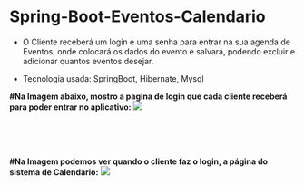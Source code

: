 # Spring-Boot-Eventos-Calendario

- O Cliente receberá um login e uma senha para entrar na sua agenda de Eventos, onde colocará os dados do evento e salvará, podendo excluir e adicionar quantos eventos desejar.

- Tecnologia usada: SpringBoot, Hibernate, Mysql


<b>#Na Imagem abaixo, mostro a pagina de login que cada cliente receberá para poder entrar no aplicativo:</b>
<img src="https://lh3.googleusercontent.com/BxXcU3HB7vW3EBXNO05-VKyklKbTMFthnaiAPQM-FR3NZqtWG0-78zJGDPC4FYAB_KoP0yzqo2MzOA73BpKSpKW2HIwq5MxEZTD8QXgrKcaDZY8xnyUHIYiag1UM8T24apGFb25dpPFmHY6bw2mTiRT-YLkdICFRW0cMuph92ki62OdZ0fFzjwVC0J6t6o-K6Eb8ayw9ikWOPtDPDRDIhrGW87LKCJrNFrMiRTHtbyS--MZ0OyhFw3eYFdkCVG-8mh7SCfd7lI74K2UysljqjZBitr3fYA0adeb9_qvwbzgeKcGg6V3oppMlQ43Ng6e8IK03Xj6iYtHKUbY4wn8PpZG6LYJeoWAFilf79t88aoSwljgdH5H1kPgArdT0IGf4Fu-SQIsd2UCLXp3hTTybH8qMHDLfwPoq334YNvLYI8McUiDWmsZ0TIBoJ26kycKC1yDRs1RSdSdukswIiYIEY4ldEy-TwAitKe7duKPPwQv9PmshTEeNoF1BBp1Tr2qccLnYJYhVTEl5jsXEOyzZMZkodGZTwUCQXbL9sRtTbHtWbJTfL_SUOuDRWbjTr3g0zfo_67pFU74WNHj_Ss8ndNbOqHncaEk72NfVhtL4Mwx-JzGoviWVBfhY8nTXBcNXIQ0ZsrzQwqoA_n1AOrZm1x-UL3tAjbnxUTgnIUbqZMPcJl3tOjL1b4qg_xNb7w=w1284-h667-no"/>

<br/>
<br/>
<br/>

<b> #Na Imagem podemos ver quando o cliente faz o login, a página do sistema de Calendario:</b>
<img src="https://lh3.googleusercontent.com/AV-s_o-hIRAYmAa8vILbVUmBcnal3S3jqAk4fVd4OUknF2AwSo6Gg1UE6NiCOW5HQxdVxsfIYqG2VW9_VjjG7rhGKjVyQ255lBtnActWnAE4VrsxhhR1gcVxClU1qdFYha5zKFt8E4sOXdV3kBR_1OTaIhIGqaXsizEc4XWBzpdGmTL_QaxGuchOS78apxIklbUSsFtz0FzISvvVtoA2KpY7gObpPG_s2r_-I_2HR14j0d3TQuV5pnAushEPfF7ZseTOrtqXNtOnxPRSaYJfC0YHaT1EGVV-6vlJ1arWm3xs9sEXMYnz5ZOVQbRUDYjLiEspciC9zJprcgjd6WL8UZqHoAAWH1xqKHixGYcwCYFWZrguipXabwhh2KebMQE8jQsK8z3uJ7LK3tfPuHhns6TLttUA2hwBvn8xB27H6quVz-HAgFbx1kzp405g7GTjkD_vK0_AXyvJrF7FIcwrFH8UQhTchcYyLoE89GiREeLghws_T5cHZ3_TYVjs4GIjlscN392wLn8jNy1ehJ-2TsL7UHm4N96n8jfFIfIPhXy1vWaRENI43-MHnHZ4upUyWtw0eMp57Beew80qjWQ_6kxpjTJne1pDlf2-8QHrFFztxnkCGv16TfUvoIfgGtXW1aP_aDh568BF50MgAVNTgnazSiNpMqxuG3A-i7R4cPoXLcEONoXuW-OdXOGj2w=w1237-h667-no"/>



